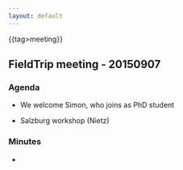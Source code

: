 ```yaml
---
layout: default
---
```


{{tag>meeting}}

## FieldTrip meeting - 20150907

### Agenda

*  We welcome Simon, who joins as PhD student

*  Salzburg workshop (Nietz)

### Minutes

* 
